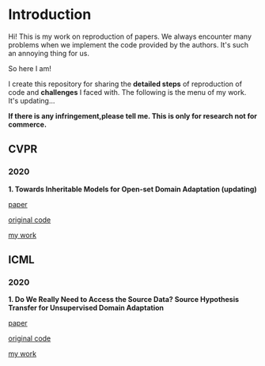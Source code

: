 # Introduction
Hi! This is my work on reproduction of papers. We always encounter many problems when we implement the code provided by the authors. It's such an annoying thing for us. 

So here I am!

I create this repository for sharing the **detailed steps** of reproduction of code and **challenges** I faced with. The following is the menu of my work. It's updating...

**If there is any infringement,please tell me. This is only for research not for commerce.**
## CVPR

### 2020

**1. Towards Inheritable Models for Open-set Domain Adaptation (updating)**

[paper](https://arxiv.org/abs/2004.04388) 

[original code](https://sites.google.com/view/inheritune)  

[my work](https://github.com/simonshenm/IMODA_CVPR2020)

## ICML

### 2020

**1. Do We Really Need to Access the Source Data? Source Hypothesis Transfer for Unsupervised Domain Adaptation**

[paper](https://arxiv.org/abs/2002.08546)  

[original code](https://github.com/tim-learn/SHOT)  

[my work](https://github.com/simonshenm/SHOT_ICML2020)
